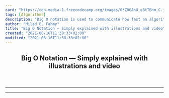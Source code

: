 ```yaml
---
card: "https://cdn-media-1.freecodecamp.org/images/0*Z0GAhU_e8tTBnm_C.jpg"
tags: [Algorithms]
description: "Big O notation is used to communicate how fast an algorithm i"
author: "Milad E. Fahmy"
title: "Big O Notation — Simply explained with illustrations and video"
created: "2021-08-16T11:38:33+02:00"
modified: "2021-08-16T11:38:33+02:00"
---
```

<div class="site-wrapper">
<main id="site-main" class="site-main outer">
<div class="inner">
<article class="post-full post tag-algorithms tag-software-development tag-technology tag-data-science tag-web-development no-image no-image">
<header class="post-full-header">
<h1 class="post-full-title">Big O Notation — Simply explained with illustrations and video</h1>
</header>
<section class="post-full-content">
<div class="post-content">
</div>
<hr>
<hr>
</section>
</article>
</div>
</main>
</div>
<!-- Google Tag Manager (noscript) -->
<!-- End Google Tag Manager (noscript) -->
